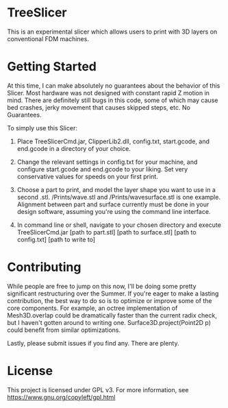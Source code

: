 TreeSlicer
==========

This is an experimental slicer which allows users to print with 3D layers on conventional FDM machines.

Getting Started
==========
At this time, I can make absolutely no guarantees about the behavior of this Slicer. Most hardware was not designed with constant rapid Z motion in mind. There are definitely still bugs in this code, some of which may cause bed crashes, jerky movement that causes skipped steps, etc. No Guarantees.

To simply use this Slicer:


1. Place TreeSlicerCmd.jar, ClipperLib2.dll, config.txt, start.gcode, and end.gcode in a directory of your choice.

2. Change the relevant settings in config.txt for your machine, and configure start.gcode and end.gcode to your liking. Set very conservative values for speeds on your first print. 

3. Choose a part to print, and model the layer shape you want to use in a second .stl. /Prints/wave.stl and /Prints/wavesurface.stl is one example. Alignment between part and surface currently must be done in your design software, assuming you're using the command line interface.

4. In command line or shell, navigate to your chosen directory and execute TreeSlicerCmd.jar [path to part.stl] [path to surface.stl] [path to config.txt] [path to write to]

Contributing
==========
While people are free to jump on this now, I'll be doing some pretty significant restructuring over the Summer. If you're eager to make a lasting contribution, the best way to do so is to optimize or improve some of the core components. For example, an octree implementation of Mesh3D.overlap could be dramatically faster than the current radix check, but I haven't gotten around to writing one. Surface3D.project(Point2D p) could benefit from similar optimizations.

Lastly, please submit issues if you find any. There are plenty.

License
=========
This project is licensed under GPL v3. For more information, see https://www.gnu.org/copyleft/gpl.html
